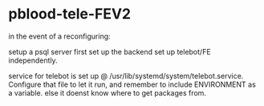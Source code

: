 # pblood-tele-FEV2
in the event of a reconfiguring:

setup a psql server first
set up the backend
set up telebot/FE independently. 

service for telebot is set up @ /usr/lib/systemd/system/telebot.service. Configure that file to let it run, and remember to include ENVIRONMENT as a variable. else it doenst know where to get packages from. 
